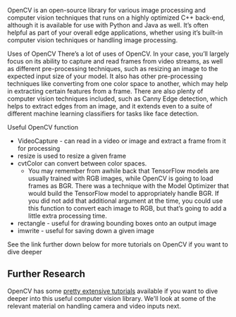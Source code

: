OpenCV is an open-source library for various image processing and computer vision techniques that runs on a highly optimized C++ back-end, although it is available for use with Python and Java as well. It’s often helpful as part of your overall edge applications, whether using it’s built-in computer vision techniques or handling image processing.

Uses of OpenCV
There’s a lot of uses of OpenCV. In your case, you’ll largely focus on its ability to capture and read frames from video streams, as well as different pre-processing techniques, such as resizing an image to the expected input size of your model. It also has other pre-processing techniques like converting from one color space to another, which may help in extracting certain features from a frame. There are also plenty of computer vision techniques included, such as Canny Edge detection, which helps to extract edges from an image, and it extends even to a suite of different machine learning classifiers for tasks like face detection.

Useful OpenCV function
- VideoCapture - can read in a video or image and extract a frame from it for processing
- resize is used to resize a given frame
- cvtColor can convert between color spaces.
  - You may remember from awhile back that TensorFlow models are usually trained with RGB images, while OpenCV is going to load frames as BGR. There was a technique with the Model Optimizer that would build the TensorFlow model to appropriately handle BGR. If you did not add that additional argument at the time, you could use this function to convert each image to RGB, but that’s going to add a little extra processing time.
- rectangle - useful for drawing bounding boxes onto an output image
- imwrite - useful for saving down a given image

See the link further down below for more tutorials on OpenCV if you want to dive deeper

## Further Research
OpenCV has some [pretty extensive tutorials](https://docs.opencv.org/master/d9/df8/tutorial_root.html) available if you want to dive deeper into this useful computer vision library. We'll look at some of the relevant material on handling camera and video inputs next.